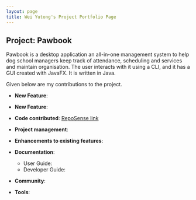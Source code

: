 ```yaml
---
layout: page
title: Wei Yutong's Project Portfolio Page
---
```


## Project: Pawbook

Pawbook is a desktop application an all-in-one management system to help dog school managers keep track of attendance, 
scheduling and services and maintain organisation. The user interacts with it using a CLI, and it has a GUI created with 
JavaFX. It is written in Java.

Given below are my contributions to the project.

* **New Feature**:

* **New Feature**: 

* **Code contributed**: [RepoSense link](https://nus-cs2103-ay2021s2.github.io/tp-dashboard/?search=&sort=groupTitle&sortWithin=title&since=2021-02-19&timeframe=commit&mergegroup=&groupSelect=groupByRepos&breakdown=false&tabOpen=true&tabType=authorship&tabAuthor=wei-yutong&tabRepo=AY2021S2-CS2103T-T10-1%2Ftp%5Bmaster%5D&authorshipIsMergeGroup=false&authorshipFileTypes=)

* **Project management**:
  
* **Enhancements to existing features**:
 
* **Documentation**:
  * User Guide:
  * Developer Guide:
  
* **Community**:
 
* **Tools**:
